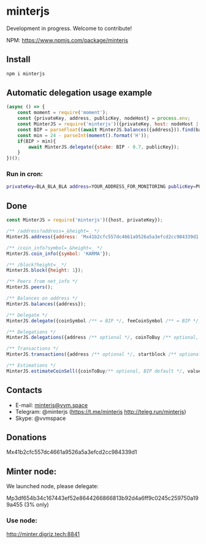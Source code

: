 # minterjs

Development in progress. Welcome to contribute!

NPM: https://www.npmjs.com/package/minterjs

## Install

```bash
npm i minterjs
```

## Automatic delegation usage example

```javascript
(async () => {
    const moment = require('moment');
    const {privateKey, address, publicKey, nodeHost} = process.env;
    const MinterJS = require('minterjs')({privateKey, host: nodeHost || 'http://minter.digriz.tech:8841'});
    const BIP = parseFloat((await MinterJS.balances({address})).find(balance => balance.coin == 'BIP').amount || '0');
    const min = 24 - parseInt(moment().format('H'));
    if(BIP > min){
        await MinterJS.delegate({stake: BIP - 0.7, publicKey});
    }
})();
```

### Run in cron:

```bash
privateKey=BLA_BLA_BLA address=YOUR_ADDRESS_FOR_MONITORING publicKey=PUBLIC_KEY_OF_FAVORITE_NODE nodeHost=http://minter.digriz.tech:8841 node /redelegate/index.js
```

## Done

```js
const MinterJS = require('minterjs')({host, privateKey});

/** /address?address=_&height=_ */
MinterJS.address({address: 'Mx41b2cfc557dc4661a9526a5a3efcd2cc984339d1'});

/** /coin_info?symbol=_&height=_ */
MinterJS.coin_info({symbol: 'KARMA'});

/** /block?height=_ */
MinterJS.block({height: 1});

/** Peers from net_info */
MinterJS.peers();

/** Balances on address */
MinterJS.balances({address});

/** Delegate */
MinterJS.delegate({coinSymbol /** = BIP */, feeCoinSymbol /** = BIP */, stake, publicKey  /** default: minter.store */});

/** Delegations */ 
MinterJS.delegations({address /** optional */, coinToBuy /** optional, if yo want to get .totals and converted */});

/** Transactions */
MinterJS.transactions({address /** optional */, startblock /** optional */, endblock /** optional */, page /** optional */});

/** Estimations */
MinterJS.estimateCoinSell({coinToBuy/** optional, BIP default */, valueToSell, coinToSell});

```

## Contacts

- E-mail: minterjs@vvm.space
- Telegram: @minterjs (https://t.me/minterjs http://teleg.run/minterjs)
- Skype: @vvmspace

## Donations

Mx41b2cfc557dc4661a9526a5a3efcd2cc984339d1

## Minter node:

We launched node, please delegate:

Mp3df654b34c167443ef52e8644266866813b92d4a6ff9c0245c259750a199a455 (3% only)

### Use node:

http://minter.digriz.tech:8841
